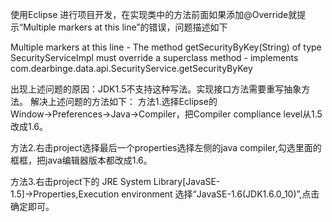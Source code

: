 使用Eclipse 进行项目开发，在实现类中的方法前面如果添加@Override就提示“Multiple markers at this line”的错误，问题描述如下

Multiple markers at this line
	- The method getSecurityByKey(String) of type SecurityServiceImpl must override a superclass
	 method
	- implements com.dearbinge.data.api.SecurityService.getSecurityByKey


出现上述问题的原因：JDK1.5不支持这种写法。实现接口方法需要重写抽象方法。
解决上述问题的方法如下：
方法1.选择Eclipse的Window→Preferences→Java→Compiler，把Compiler compliance level从1.5改成1.6。

方法2.右击project选择最后一个properties选择左侧的java compiler,勾选里面的框框，把java编辑器版本都改成1.6。

方法3.右击project下的 JRE System Library[JavaSE-1.5]→Properties,Execution environment 选择“JavaSE-1.6(JDK1.6.0_10)”,点击确定即可。
